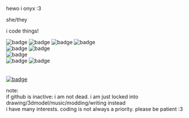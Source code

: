 hewo i onyx :3

she/they

i code things!

![badge](https://img.shields.io/badge/she-her-hotpink)
![badge](https://img.shields.io/badge/they-them-mediumpurple)
![badge](https://img.shields.io/badge/nya-nyas-hotpink)
![badge](https://img.shields.io/badge/awf-awfs-mediumpurple)
<br>
![badge](https://img.shields.io/badge/fox-girl-orange)
![badge](https://img.shields.io/badge/90s/2000s-nerd-deepskyblue)
<br>
![badge](https://img.shields.io/badge/stupid-bottom%20:3-hotpink)
<br>
![badge](https://img.shields.io/badge/rust-my%20beloved-burlywood)
![badge](https://img.shields.io/badge/lua-is%20cute-dodgerblue)
<br>
<br>
<br>
[![badge](https://img.shields.io/badge/can%20you%20tell%20i%20love-shield%20badges-default)](https://shields.io/)

note: <br>
if github is inactive: i am not dead. i am just locked into drawing/3dmodel/music/modding/writing instead <br>
i have many interests. coding is not always a priority. please be patient :3
